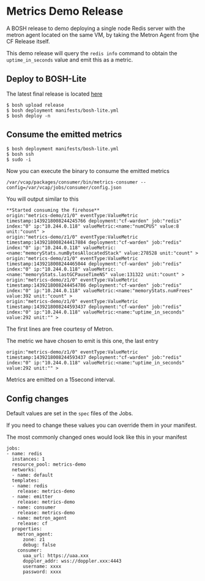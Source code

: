 # Metrics Demo Release

A BOSH release to demo deploying a single node Redis server with the metron agent located on the same VM, by taking the Metron Agent from tjhe CF Release itself. 

This demo release will query the `redis info` command to obtain the `uptime_in_seconds` value and emit this as a metric. 

## Deploy to BOSH-Lite

The latest final release is located [here]()

```
$ bosh upload release
$ bosh deployment manifests/bosh-lite.yml
$ bosh deploy -n
```

## Consume the emitted metrics

```
$ bosh deployment manifests/bosh-lite.yml
$ bosh ssh
$ sudo -i
```

Now you can execute the binary to consume the emitted metrics
```
/var/vcap/packages/consumer/bin/metrics-consumer --config=/var/vcap/jobs/consumer/config.json
```

You will output similar to this
```
**Started consuming the firehose**
origin:"metrics-demo/z1/0" eventType:ValueMetric timestamp:1439218008244245766 deployment:"cf-warden" job:"redis" index:"0" ip:"10.244.0.118" valueMetric:<name:"numCPUS" value:8 unit:"count" >
origin:"metrics-demo/z1/0" eventType:ValueMetric timestamp:1439218008244417884 deployment:"cf-warden" job:"redis" index:"0" ip:"10.244.0.118" valueMetric:<name:"memoryStats.numBytesAllocatedStack" value:278528 unit:"count" >
origin:"metrics-demo/z1/0" eventType:ValueMetric timestamp:1439218008244465044 deployment:"cf-warden" job:"redis" index:"0" ip:"10.244.0.118" valueMetric:<name:"memoryStats.lastGCPauseTimeNS" value:131322 unit:"count" >
origin:"metrics-demo/z1/0" eventType:ValueMetric timestamp:1439218008244454786 deployment:"cf-warden" job:"redis" index:"0" ip:"10.244.0.118" valueMetric:<name:"memoryStats.numFrees" value:392 unit:"count" >
origin:"metrics-demo/z1/0" eventType:ValueMetric timestamp:1439218008244593437 deployment:"cf-warden" job:"redis" index:"0" ip:"10.244.0.118" valueMetric:<name:"uptime_in_seconds" value:292 unit:"" >
```

The first lines are free courtesy of Metron.

The metric we have chosen to emit is this one, the last entry
```
origin:"metrics-demo/z1/0" eventType:ValueMetric timestamp:1439218008244593437 deployment:"cf-warden" job:"redis" index:"0" ip:"10.244.0.118" valueMetric:<name:"uptime_in_seconds" value:292 unit:"" >
```

Metrics are emitted on a 15second interval. 

## Config changes

Default values are set in the `spec` files of the Jobs.

If you need to change these values you can override them in your manifest.

The most commonly changed ones would look like this in your manifest
```
jobs:
- name: redis
  instances: 1
  resource_pool: metrics-demo
  networks:
  - name: default
  templates:
  - name: redis
    release: metrics-demo
  - name: emitter
    release: metrics-demo
  - name: consumer
    release: metrics-demo
  - name: metron_agent
    release: cf
  properties:
    metron_agent:
      zone: z1
      debug: false
    consumer:
      uaa_url: https://uaa.xxx
      doppler_addr: wss://doppler.xxx:4443
      username: xxxx
      password: xxxx
```